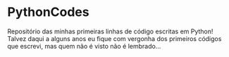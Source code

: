 # PythonCodes
Repositório das minhas primeiras linhas de código escritas em Python! 
Talvez daqui a alguns anos eu fique com vergonha dos primeiros códigos que escrevi, mas quem não é visto não é lembrado...

